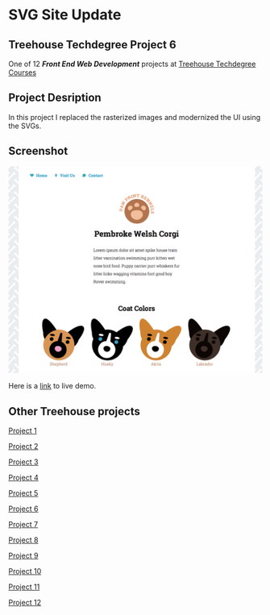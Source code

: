 # SVG Site Update
## Treehouse Techdegree Project 6
One of 12 **_Front End Web Development_** projects at [Treehouse Techdegree Courses](https://teamtreehouse.com/techdegree/front-end-web-development)

## Project Desription
In this project I replaced the rasterized images and modernized the UI using the SVGs.

## Screenshot
![creenshot of the website](https://raw.githubusercontent.com/dmitriyaa/storage/master/screenshot--techdegree-project-6.png)

Here is a [link](https://dmitriyaa.github.io/techdegree-project-6) to live demo.

## Other Treehouse projects
[Project 1](https://github.com/dmitriyaa/techdegree-project-1)

[Project 2](https://github.com/dmitriyaa/techdegree-project-2)

[Project 3](https://github.com/dmitriyaa/techdegree-project-3)

[Project 4](https://github.com/dmitriyaa/techdegree-project-4)

[Project 5](https://github.com/dmitriyaa/techdegree-project-5)

[Project 6](https://github.com/dmitriyaa/techdegree-project-6)

[Project 7](https://github.com/dmitriyaa/techdegree-project-7)

[Project 8](https://github.com/dmitriyaa/techdegree-project-8)

[Project 9](https://github.com/dmitriyaa/techdegree-project-9)

[Project 10](https://github.com/dmitriyaa/techdegree-project-10)

[Project 11](https://github.com/dmitriyaa/techdegree-project-11)

[Project 12](https://github.com/dmitriyaa/techdegree-project-12)
